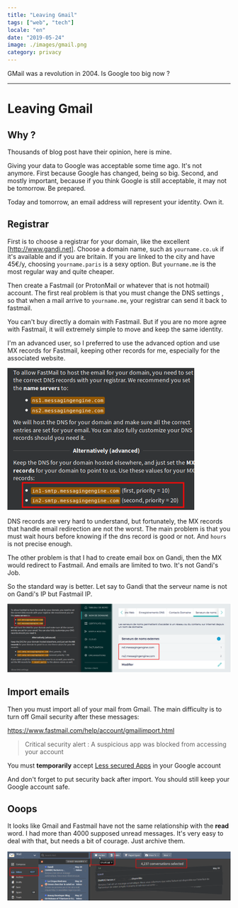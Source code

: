 ```yaml
---
title: "Leaving Gmail"
tags: ["web", "tech"]
locale: "en"
date: "2019-05-24"
image: ./images/gmail.png
category: privacy
---
```


GMail was a revolution in 2004. Is Google too big now ?

---


Leaving Gmail
====


Why ?
----

Thousands of blog post have their opinion, here is mine.

Giving your data to Google was acceptable some time ago. It's not anymore. First because Google has changed, being so big. Second, and mostly important,
because if you think Google is still acceptable, it may not be tomorrow. Be prepared.

Today and tomorrow, an email address will represent your identity. Own it.

Registrar
---


First is to choose a registrar for your domain, like the excellent [http://www.gandi.net].
 Choose a domain name, such as `yourname.co.uk` if it's available and if you are britain.
If you are linked to the city and have 45€/y, choosing `yourname.paris` is a sexy option. But `yourname.me` is the most regular way and quite cheaper.


Then create a Fastmail (or ProtonMail or whatever that is not hotmail) account. The first real problem is that you must change the DNS settings
, so that when a mail arrive to `yourname.me`, your registrar can send it back to fastmail.
 
You can't buy directly a domain with Fastmail. But if you are no more agree with Fastmail, it will extremely simple to move and keep the same identity.   




I'm an advanced user, so I preferred to use the advanced option and use MX records for Fastmail, keeping other records for me, especially for the associated website.

![DNS Record in Fastmail](./images/dns-fastmail.png)


DNS records are very hard to understand, but fortunately, the MX records that handle email redirection are not the worst. 
The main problem is that you must wait hours before knowing if the dns record is good or not. And `hours` is not precise enough.

The other problem is that I had to create email box on Gandi, then the MX would redirect to Fastmail. And emails are limited to two. It's not Gandi's Job.

So the standard way is better. Let say to Gandi that the serveur name is not on Gandi's IP but Fastmail IP.

![DNS Servers in Gandi](./images/dns-servers.png)



Import emails
----


Then you must import all of your mail from Gmail. The main difficulty is to turn off Gmail security after these messages:

https://www.fastmail.com/help/account/gmailimport.html




>Critical security alert : A suspicious app was blocked from accessing your account


You must **temporarily** accept [Less secured Apps](https://myaccount.google.com/lesssecureapps) in your Google account

And don't forget to put security back after import. You should still keep your Google account safe.


Ooops
----

It looks like Gmail and Fastmail have not the same relationship with the **read** word. I had more than 4000 supposed 
unread messages. It's very easy to deal with that, but needs a bit of courage. Just archive them.

![](./images/archive.png) 

 



